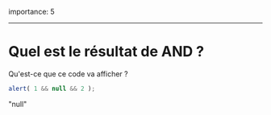 importance: 5

---

# Quel est le résultat de AND ?

Qu'est-ce que ce code va afficher ?

```js
alert( 1 && null && 2 );
```

"null"